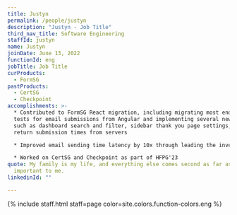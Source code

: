 ```yaml
---
title: Justyn
permalink: /people/justyn
description: "Justyn - Job Title"
third_nav_title: Software Engineering
staffId: justyn
name: Justyn
joinDate: June 13, 2022
functionId: eng
jobTitle: Job Title
curProducts:
  - FormSG
pastProducts:
  - CertSG
  - Checkpoint
accomplishments: >-
  * Contributed to FormSG React migration, including migrating most end-to-end
  tests for email submissions from Angular and implementing several new features
  such as dashboard search and filter, sidebar thank you page settings, and
  return submission times from servers

  * Improved email sending time latency by 10x through leading the investigation into the matter and rectifying the root cause (migrating AWS email sending services from US to SG)

  * Worked on CertSG and Checkpoint as part of HFPG'23
quote: My family is my life, and everything else comes second as far as what’s
  important to me.
linkedinId: ""

---
```


{% include staff.html staff=page color=site.colors.function-colors.eng %}
